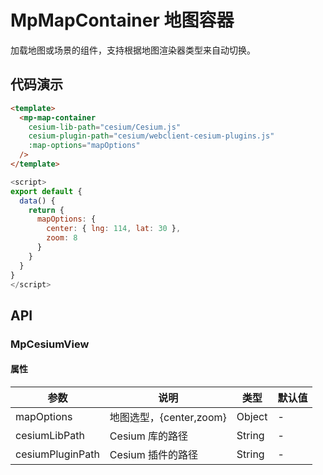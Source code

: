 # MpMapContainer 地图容器

加载地图或场景的组件，支持根据地图渲染器类型来自动切换。

## 代码演示

```html
<template>
  <mp-map-container
    cesium-lib-path="cesium/Cesium.js"
    cesium-plugin-path="cesium/webclient-cesium-plugins.js"
    :map-options="mapOptions"
  />
</template>
```

```js
<script>
export default {
  data() {
    return {
      mapOptions: {
        center: { lng: 114, lat: 30 },
        zoom: 8
      }
    }
  }
}
</script>
```

## API

### MpCesiumView

#### 属性

| 参数             | 说明                    | 类型   | 默认值 |
| ---------------- | ----------------------- | ------ | ------ |
| mapOptions       | 地图选型，{center,zoom} | Object | -      |
| cesiumLibPath    | Cesium 库的路径         | String | -      |
| cesiumPluginPath | Cesium 插件的路径       | String | -      |
